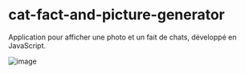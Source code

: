 # cat-fact-and-picture-generator

Application pour afficher une photo et un fait de chats, développé en JavaScript.   

![image](https://user-images.githubusercontent.com/16248461/160299128-81aa667e-754e-47ee-872f-e4d8377bfeb3.png)
